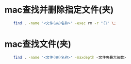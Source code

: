 # mac查找并删除指定文件(夹)

```bash
    find . -name '<文件(夹)名称>' -exec rm -r "{}" \;
```

# mac查找文件(夹)
```bash
    find . -name '<文件(夹)名称>' -maxdepth <文件夹最大级数>
```